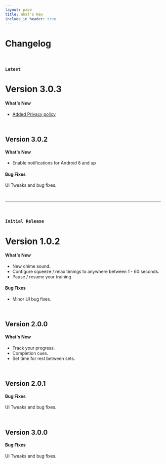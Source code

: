 ```yaml
---
layout: page
title: What's New
include_in_header: true
---
```


# Changelog

<br>

### `Latest`
# **Version 3.0.3**
#### What's New
- [Added Privacy policy](/privacypolicy)
 
 <br>
 
## **Version 3.0.2**
#### What's New
- Enable notifications for Android 8 and up

#### Bug Fixes
UI Tweaks and bug fixes.

<br>

________
<br>

### `Initial Release`
# **Version 1.0.2**

#### What's New
- New chime sound.
- Configure squeeze / relax timings to anywhere between 1 - 60 seconds.
- Pause / resume your training.

#### Bug Fixes
- Minor UI bug fixes.

<br>

## **Version 2.0.0**
#### What's New
- Track your progress.
- Completion cues.
- Set time for rest between sets.

<br>

## Version 2.0.1
#### Bug Fixes
UI Tweaks and bug fixes.

<br>

## **Version 3.0.0**
#### Bug Fixes
UI Tweaks and bug fixes.

<br>
